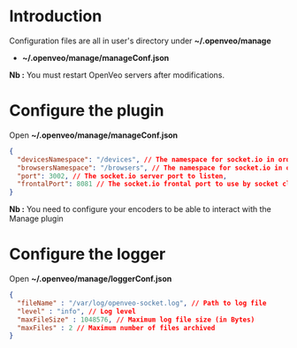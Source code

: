 # Introduction

Configuration files are all in user's directory under **~/.openveo/manage**

- **~/.openveo/manage/manageConf.json**

**Nb :** You must restart OpenVeo servers after modifications.

# Configure the plugin

Open **~/.openveo/manage/manageConf.json**

```json
{
  "devicesNamespace": "/devices", // The namespace for socket.io in order to initialize the dialog with encoders
  "browsersNamespace": "/browsers", // The namespace for socket.io in order to initialize the dialog with browsers
  "port": 3002, // The socket.io server port to listen,
  "frontalPort": 8081 // The socket.io frontal port to use by socket client
}
```

**Nb :** You need to configure your encoders to be able to interact with the Manage plugin

# Configure the logger

Open **~/.openveo/manage/loggerConf.json**

```json
{
  "fileName" : "/var/log/openveo-socket.log", // Path to log file
  "level" : "info", // Log level
  "maxFileSize" : 1048576, // Maximum log file size (in Bytes)
  "maxFiles" : 2 // Maximum number of files archived
}
```